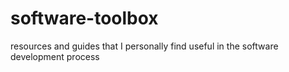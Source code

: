 # software-toolbox
resources and guides that I personally find useful in the software development process

